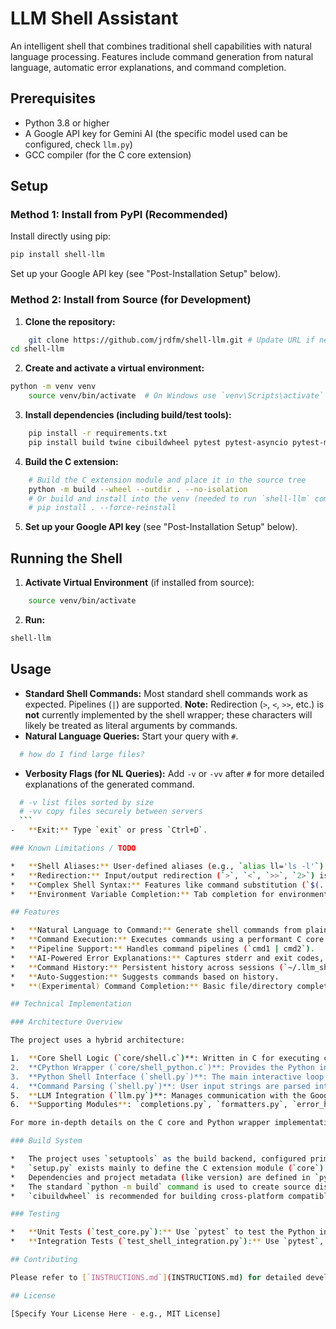 # LLM Shell Assistant

An intelligent shell that combines traditional shell capabilities with natural language processing. Features include command generation from natural language, automatic error explanations, and command completion.

## Prerequisites

- Python 3.8 or higher
- A Google API key for Gemini AI (the specific model used can be configured, check `llm.py`)
- GCC compiler (for the C core extension)

## Setup

### Method 1: Install from PyPI (Recommended)

Install directly using pip:
```bash
pip install shell-llm
```

Set up your Google API key (see "Post-Installation Setup" below).

### Method 2: Install from Source (for Development)

1.  **Clone the repository:**
```bash
    git clone https://github.com/jrdfm/shell-llm.git # Update URL if needed
cd shell-llm
```

2.  **Create and activate a virtual environment:**
```bash
python -m venv venv
    source venv/bin/activate  # On Windows use `venv\Scripts\activate`
```

3.  **Install dependencies (including build/test tools):**
```bash
    pip install -r requirements.txt
    pip install build twine cibuildwheel pytest pytest-asyncio pytest-mock
```

4.  **Build the C extension:**
```bash
    # Build the C extension module and place it in the source tree
    python -m build --wheel --outdir . --no-isolation
    # Or build and install into the venv (needed to run `shell-llm` command directly)
    # pip install . --force-reinstall
```

5.  **Set up your Google API key** (see "Post-Installation Setup" below).

## Running the Shell

1.  **Activate Virtual Environment** (if installed from source):
```bash
    source venv/bin/activate
```

2.  **Run:**
```bash
shell-llm
```

## Usage

-   **Standard Shell Commands:** Most standard shell commands work as expected. Pipelines (`|`) are supported. **Note:** Redirection (`>`, `<`, `>>`, etc.) is **not** currently implemented by the shell wrapper; these characters will likely be treated as literal arguments by commands.
-   **Natural Language Queries:** Start your query with `#`.
  ```bash
    # how do I find large files?
  ```
-   **Verbosity Flags (for NL Queries):** Add `-v` or `-vv` after `#` for more detailed explanations of the generated command.
  ```bash
    # -v list files sorted by size
    # -vv copy files securely between servers
    ```
-   **Exit:** Type `exit` or press `Ctrl+D`.

### Known Limitations / TODO

*   **Shell Aliases:** User-defined aliases (e.g., `alias ll='ls -l'`) are **not** recognized or expanded. The shell executes commands directly. (Common commands like `ls` and `grep` have `--color=auto` added automatically for visual consistency).
*   **Redirection:** Input/output redirection (`>`, `<`, `>>`, `2>`) is **not** currently implemented.
*   **Complex Shell Syntax:** Features like command substitution (`$(...)`), process substitution (`<()`), brace expansion (`{a,b}`), background tasks (`&`), shell functions, and advanced globbing are not supported as they rely on a full shell interpreter.
*   **Environment Variable Completion:** Tab completion for environment variables currently uses the environment `shell-llm` started with (`os.environ`), not the potentially modified environment within the `core.Shell` context.

## Features

*   **Natural Language to Command:** Generate shell commands from plain English.
*   **Command Execution:** Executes commands using a performant C core extension.
*   **Pipeline Support:** Handles command pipelines (`cmd1 | cmd2`).
*   **AI-Powered Error Explanations:** Captures stderr and exit codes, providing explanations and potential solutions using an LLM.
*   **Command History:** Persistent history across sessions (`~/.llm_shell_history`).
*   **Auto-Suggestion:** Suggests commands based on history.
*   **(Experimental) Command Completion:** Basic file/directory completion.

## Technical Implementation

### Architecture Overview

The project uses a hybrid architecture:

1.  **Core Shell Logic (`core/shell.c`)**: Written in C for executing commands and pipelines efficiently using `fork`, `execvp`, `pipe`, and `waitpid`. Manages the shell's internal state (CWD, environment variables, last exit code). Exposed to Python via CPython API bindings.
2.  **CPython Wrapper (`core/shell_python.c`)**: Provides the Python interface (`core.Shell` class) to the C functions using the CPython API. Handles type conversions (e.g., Python lists to C `argv` arrays) and memory management for interacting with the C layer.
3.  **Python Shell Interface (`shell.py`)**: The main interactive loop using `prompt_toolkit`. Handles user input, calls the `core.Shell` extension for execution, manages history and completions, and orchestrates LLM interactions.
4.  **Command Parsing (`shell.py`)**: User input strings are parsed into argument lists using Python's standard `shlex` module *before* being passed to the C extension. This ensures correct handling of quotes and escapes according to POSIX shell rules.
5.  **LLM Integration (`llm.py`)**: Manages communication with the Google Generative AI API (Gemini) for natural language command generation and error explanation.
6.  **Supporting Modules**: `completions.py`, `formatters.py`, `error_handler.py`, `ui.py`, `models.py`, `utils.py` provide specific functionalities.

For more in-depth details on the C core and Python wrapper implementation, please see [docs/TECHNICAL_DETAILS.md](docs/TECHNICAL_DETAILS.md).

### Build System

*   The project uses `setuptools` as the build backend, configured primarily via `pyproject.toml`.
*   `setup.py` exists mainly to define the C extension module (`core`).
*   Dependencies and project metadata (like version) are defined in `pyproject.toml`.
*   The standard `python -m build` command is used to create source distributions and wheels.
*   `cibuildwheel` is recommended for building cross-platform compatible Linux wheels for PyPI distribution.

### Testing

*   **Unit Tests (`test_core.py`):** Use `pytest` to test the Python interface (`core.Shell`) provided by the C extension. Ensures the C functions behave as expected when called from Python with pre-parsed arguments.
*   **Integration Tests (`test_shell_integration.py`):** Use `pytest`, `pytest-asyncio`, and `pytest-mock` to test the main `LLMShell` class in `shell.py`. These tests verify the interaction between the Python shell logic (including `shlex` parsing) and the C core, as well as error handling pathways.

## Contributing

Please refer to [`INSTRUCTIONS.md`](INSTRUCTIONS.md) for detailed development, building, testing, and contribution guidelines.

## License

[Specify Your License Here - e.g., MIT License] 